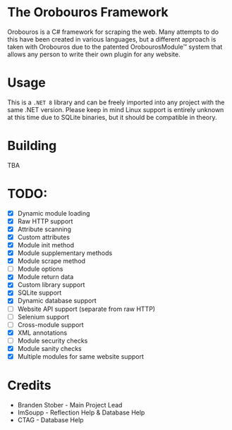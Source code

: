 # The Orobouros Framework
Orobouros is a C# framework for scraping the web. Many attempts to do this have been created in various languages, but a different approach is taken with Orobouros due to the patented OrobourosModule™ system that allows any person to write their own plugin for any website.

# Usage
This is a ``.NET 8`` library and can be freely imported into any project with the same .NET version. Please keep in mind Linux support is entirely unknown at this time due to SQLite binaries, but it should be compatible in theory.

# Building
TBA

# TODO:
- [x] Dynamic module loading
- [x] Raw HTTP support
- [x] Attribute scanning
- [x] Custom attributes
- [x] Module init method
- [x] Module supplementary methods
- [x] Module scrape method
- [ ] Module options
- [x] Module return data
- [x] Custom library support
- [x] SQLite support
- [x] Dynamic database support
- [ ] Website API support (separate from raw HTTP)
- [ ] Selenium support
- [ ] Cross-module support
- [x] XML annotations
- [ ] Module security checks
- [x] Module sanity checks
- [x] Multiple modules for same website support

# Credits
- Branden Stober - Main Project Lead
- ImSoupp - Reflection Help & Database Help
- CTAG - Database Help
